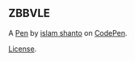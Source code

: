 ZBBVLE
------


A [Pen](https://codepen.io/shanto-Nth/pen/ZBBVLE) by [islam shanto](http://codepen.io/shanto-Nth) on [CodePen](http://codepen.io/).

[License](https://codepen.io/shanto-Nth/pen/ZBBVLE/license).